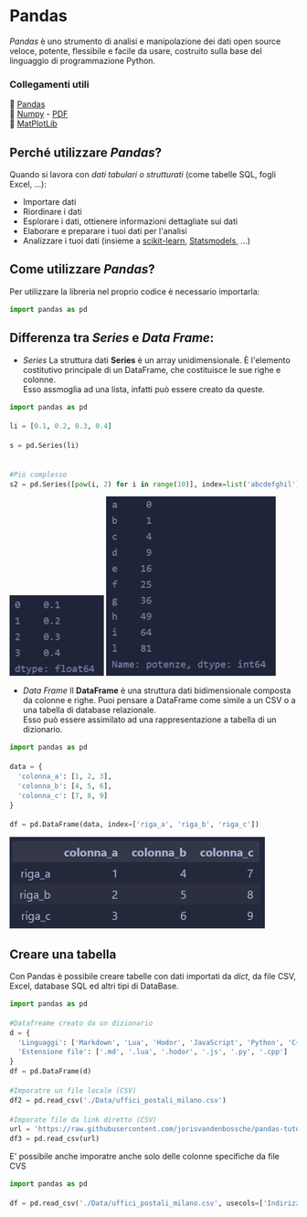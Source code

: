 # Pandas
*Pandas* è uno strumento di analisi e manipolazione dei dati open source veloce, potente, flessibile e facile da usare, costruito sulla base del linguaggio di programmazione Python.

### Collegamenti utili
🔗 [Pandas](https://pandas.pydata.org/docs/user_guide/dsintro.html)<br>
🔗 [Numpy](https://numpy.org/doc/) - [PDF](https://numpy.org/doc/1.21/numpy-user.pdf)<br>
🔗 [MatPlotLib](https://matplotlib.org/stable/users/index.html)


## Perché utilizzare *Pandas*?
Quando si lavora con *dati tabulari o strutturati* (come tabelle SQL, fogli Excel, ...):

- Importare dati
- Riordinare i dati
- Esplorare i dati, ottienere informazioni dettagliate sui dati
- Elaborare e preparare i tuoi dati per l'analisi
- Analizzare i tuoi dati (insieme a [scikit-learn](https://scikit-learn.org/stable/), [Statsmodels](https://www.statsmodels.org/stable/index.html), ...)

## Come utilizzare *Pandas*?
Per utilizzare la libreria nel proprio codice è necessario importarla:
```py
import pandas as pd
```

## Differenza tra *Series* e *Data Frame*:
- *Series*
  La struttura dati **Series** è un array unidimensionale. È l'elemento costitutivo principale di un DataFrame, che costituisce le sue righe e colonne.<br>Esso assmoglia ad una lista, infatti può essere creato da queste.
```py
import pandas as pd

li = [0.1, 0.2, 0.3, 0.4]

s = pd.Series(li)


#Più complesso
s2 = pd.Series([pow(i, 2) for i in range(10)], index=list('abcdefghil'), name='potenze')
```
![Risultato](./Data/result_s-base.png)
![Risultato](./Data/result_s-advanced.png)
<br>

- *Data Frame*
  Il **DataFrame** è una struttura dati bidimensionale composta da colonne e righe. Puoi pensare a DataFrame come simile a un CSV o a una tabella di database relazionale.<br>Esso può essere assimilato ad una rappresentazione a tabella di un dizionario.
```py
import pandas as pd

data = {
  'colonna_a': [1, 2, 3],
  'colonna_b': [4, 5, 6],
  'colonna_c': [7, 8, 9]
}

df = pd.DataFrame(data, index=['riga_a', 'riga_b', 'riga_c'])
```
![Risultato](./Data/result_df-from-array.png)




## Creare una tabella
Con Pandas è possibile creare tabelle con dati importati da *dict*, da file CSV, Excel, database SQL ed altri tipi di DataBase.
```py
import pandas as pd

#Datafreame creato da un dizionario
d = {
  'Linguaggi': ['Markdown', 'Lua', 'Hodor', 'JavaScript', 'Python', 'C++'],
  'Estensione file': ['.md', '.lua', '.hodor', '.js', '.py', '.cpp']
}
df = pd.DataFrame(d)

#Imporatre un file locale (CSV)
df2 = pd.read_csv('./Data/uffici_postali_milano.csv')

#Imporate file da link diretto (CSV)
url = 'https://raw.githubusercontent.com/jorisvandenbossche/pandas-tutorial/master/data/titanic.csv'
df3 = pd.read_csv(url)
```
E' possibile anche imporatre anche solo delle colonne specifiche da file CVS
```py
import pandas as pd

df = pd.read_csv('./Data/uffici_postali_milano.csv', usecols=['Indirizzo', 'Telefono', 'CAP']))
```
